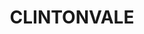 ---
lastmod: '2025-04-06T06:05:21+00:00'
latitude: -28.259764
layout: suburb
longitude: 152.055174
postcode: '4370'
state: QLD
title: CLINTONVALE
url: /qld/clintonvale/
---